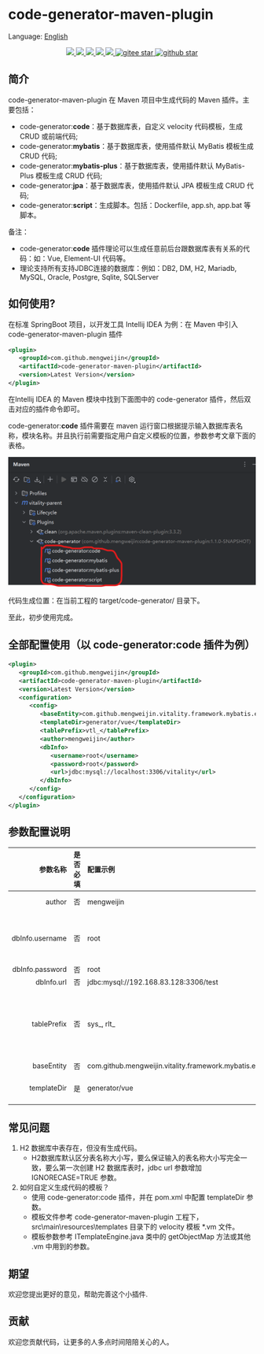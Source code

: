 # code-generator-maven-plugin

Language: [English](README.md)

<p align="center">
    <a target="_blank" href="https://github.com/mengweijin/code-generator-maven-plugin">
		<img src="https://img.shields.io/badge/repo-Github-purple" />
	</a>
    <a target="_blank" href="https://gitee.com/mengweijin/code-generator-maven-plugin">
		<img src="https://img.shields.io/badge/repo-码云 Gitee-purple" />
	</a>
	<a target="_blank" href="https://central.sonatype.com/artifact/com.github.mengweijin/code-generator-maven-plugin/versions">
		<img src="https://img.shields.io/maven-central/v/com.github.mengweijin/code-generator-maven-plugin" />
	</a>
	<a target="_blank" href="https://github.com/mengweijin/code-generator-maven-plugin/blob/master/LICENSE">
		<img src="https://img.shields.io/badge/license-Apache2.0-blue.svg" />
	</a>
	<a target="_blank" href="https://www.oracle.com/technetwork/java/javase/downloads/index.html">
		<img src="https://img.shields.io/badge/JDK-8+-green.svg" />
	</a>
	<a target="_blank" href="https://gitee.com/mengweijin/code-generator-maven-plugin/stargazers">
		<img src="https://gitee.com/mengweijin/code-generator-maven-plugin/badge/star.svg?theme=dark" alt='gitee star'/>
	</a>
	<a target="_blank" href='https://github.com/mengweijin/code-generator-maven-plugin'>
		<img src="https://img.shields.io/github/stars/mengweijin/code-generator-maven-plugin.svg?style=social" alt="github star"/>
	</a>
</p>

## 简介
code-generator-maven-plugin 在 Maven 项目中生成代码的 Maven 插件。主要包括：
- code-generator:**code**：基于数据库表，自定义 velocity 代码模板，生成 CRUD 或前端代码;
- code-generator:**mybatis**：基于数据库表，使用插件默认 MyBatis 模板生成 CRUD 代码;
- code-generator:**mybatis-plus**：基于数据库表，使用插件默认 MyBatis-Plus 模板生成 CRUD 代码;
- code-generator:**jpa**：基于数据库表，使用插件默认 JPA 模板生成 CRUD 代码;
- code-generator:**script**：生成脚本。包括：Dockerfile, app.sh, app.bat 等脚本。

备注：
- code-generator:**code** 插件理论可以生成任意前后台跟数据库表有关系的代码：如：Vue, Element-UI 代码等。
- 理论支持所有支持JDBC连接的数据库：例如：DB2, DM, H2, Mariadb, MySQL, Oracle, Postgre, Sqlite, SQLServer

## 如何使用?

在标准 SpringBoot 项目，以开发工具 Intellij IDEA 为例：在 Maven 中引入 code-generator-maven-plugin 插件
~~~~xml
<plugin>
   <groupId>com.github.mengweijin</groupId>
   <artifactId>code-generator-maven-plugin</artifactId>
   <version>Latest Version</version>
</plugin>
~~~~ 

在Intellij IDEA 的 Maven 模块中找到下面图中的 code-generator 插件，然后双击对应的插件命令即可。

code-generator:**code** 插件需要在 maven 运行窗口根据提示输入数据库表名称，模块名称。并且执行前需要指定用户自定义模板的位置，参数参考文章下面的表格。

![image](docs/image/code-generator-maven-plugin.png)

代码生成位置：在当前工程的 target/code-generator/ 目录下。

至此，初步使用完成。

## 全部配置使用（以 code-generator:code 插件为例）
~~~~xml
<plugin>
   <groupId>com.github.mengweijin</groupId>
   <artifactId>code-generator-maven-plugin</artifactId>
   <version>Latest Version</version>
   <configuration>
      <config>
         <baseEntity>com.github.mengweijin.vitality.framework.mybatis.entity.BaseEntity</baseEntity>
         <templateDir>generator/vue</templateDir> 
         <tablePrefix>vtl_</tablePrefix>
         <author>mengweijin</author>
         <dbInfo>
            <username>root</username>
            <password>root</password>
            <url>jdbc:mysql://localhost:3306/vitality</url>
         </dbInfo>
      </config>
   </configuration>
</plugin>
~~~~

## 参数配置说明
|            参数名称 | 是否必填 | 配置示例                                                               | 说明                                                                                                                      |
|----------------:|:-----|:-------------------------------------------------------------------|:------------------------------------------------------------------------------------------------------------------------|
|          author | 否    | mengweijin                                                         | 类注释上面@author的值。 默认：取当前电脑的用户名                                                                                            |
| dbInfo.username | 否    | root                                                               | 数据库连接信息。如果是标准的SpringBoot工程，可以省略，会自动读取application.yml/yaml/properties文件。                                                 |
| dbInfo.password | 否    | root                                                               | 同上                                                                                                                      |
|      dbInfo.url | 否    | jdbc:mysql://192.168.83.128:3306/test                              | 同上。                                                                                                                     |
|     tablePrefix | 否    | sys_, rlt_                                                         | 要生成代码对应的数据库表名称的前缀。配置后，生成的entity类就不会带有表前缀了。如：User, UserRole。如果不配置，生成的entity类就会带有表前缀。如：SysUser, RltUserRole。多个表名称前缀使用逗号分隔 |
|      baseEntity | 否    | com.github.mengweijin.vitality.framework.mybatis.entity.BaseEntity | 生成的entity类继承的父类                                                                                                         |
|     templateDir | 是    | generator/vue                                                      | 仅 code-generator:code 插件参数，用户自定义模板相对于项目根目录的位置。                                                                          |

## 常见问题
1. H2 数据库中表存在，但没有生成代码。
   * H2数据库默认区分表名称大小写，要么保证输入的表名称大小写完全一致，要么第一次创建 H2 数据库表时，jdbc url 参数增加 IGNORECASE=TRUE 参数。
2. 如何自定义生成代码的模板？
    * 使用 code-generator:code 插件，并在 pom.xml 中配置 templateDir 参数。
    * 模板文件参考 code-generator-maven-plugin 工程下，src\main\resources\templates 目录下的 velocity 模板 *.vm 文件。
    * 模板参数参考 ITemplateEngine.java 类中的 getObjectMap 方法或其他 .vm 中用到的参数。

## 期望
欢迎您提出更好的意见，帮助完善这个小插件.
## 贡献
欢迎您贡献代码，让更多的人多点时间陪陪关心的人。